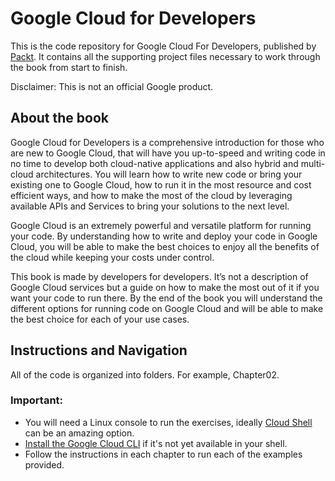 # Google Cloud for Developers
This is the code repository for Google Cloud For Developers, published by [Packt](https://www.packtpub.com/?utm_source=github). It contains all the supporting project files necessary to work through the book from start to finish.

Disclaimer: This is not an official Google product.

## About the book

Google Cloud for Developers is a comprehensive introduction for those who are new to Google Cloud, that will have you up-to-speed and writing code in no time to develop both cloud-native applications and also hybrid and multi-cloud architectures. You will learn how to write new code or bring your existing one to Google Cloud, how to run it in the most resource and cost efficient ways, and how to make the most of the cloud by leveraging available APIs and Services to bring your solutions to the next level.

Google Cloud is an extremely powerful and versatile platform for running your code. By understanding how to write and deploy your code in Google Cloud, you will be able to make the best choices to enjoy all the benefits of the cloud while keeping your costs under control. 

This book is made by developers for developers. It’s not a description of Google Cloud services but a guide on how to make the most out of it if you want your code to run there. By the end of the book you will understand the different options for running code on Google Cloud and will be able to make the best choice for each of your use cases.

## Instructions and Navigation
All of the code is organized into folders. For example, Chapter02.

### Important:
* You will need a Linux console to run the exercises, ideally [Cloud Shell](https://cloud.google.com/shell) can be an amazing option.
* [Install the Google Cloud CLI](https://cloud.google.com/sdk/docs/install) if it's not yet available in your shell.
* Follow the instructions in each chapter to run each of the examples provided.